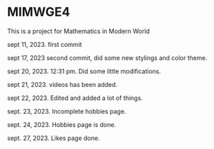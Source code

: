 # MIMWGE4

This is a project for Mathematics in Modern World

sept 11, 2023. first commit

sept 17, 2023 second commit, did some new stylings and color theme.

sept 20, 2023. 12:31 pm. Did some little modifications.

sept 21, 2023. videos has been added.

sept 22, 2023. Edited and added a lot of things.

sept. 23, 2023. Incomplete hobbies page.

sept. 24, 2023. Hobbies page is done.

sept. 27, 2023. Likes page done. 